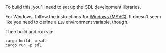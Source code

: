 To build this, you'll need to set up the SDL development libraries.

For Windows, follow the instructions for [Windows (MSVC)](https://github.com/Rust-SDL2/rust-sdl2#windows-msvc).  It doesn't seem like you need to define a `LIB` environment variable, though.

Then build and run via:

```
cargo build -p sdl
cargo run -p sdl
```
